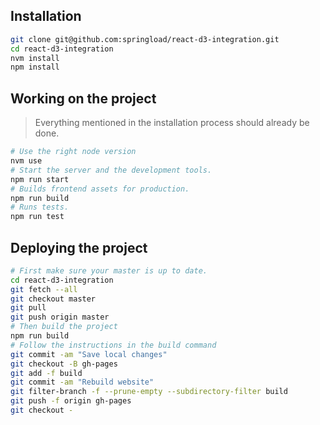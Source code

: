 ## Installation

```sh
git clone git@github.com:springload/react-d3-integration.git
cd react-d3-integration
nvm install
npm install
```

## Working on the project

> Everything mentioned in the installation process should already be done.

```sh
# Use the right node version
nvm use
# Start the server and the development tools.
npm run start
# Builds frontend assets for production.
npm run build
# Runs tests.
npm run test
```

## Deploying the project

```sh
# First make sure your master is up to date.
cd react-d3-integration
git fetch --all
git checkout master
git pull
git push origin master
# Then build the project
npm run build
# Follow the instructions in the build command
git commit -am "Save local changes"
git checkout -B gh-pages
git add -f build
git commit -am "Rebuild website"
git filter-branch -f --prune-empty --subdirectory-filter build
git push -f origin gh-pages
git checkout -
```
